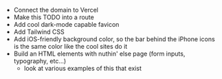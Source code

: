- Connect the domain to Vercel
- Make this TODO into a route
- Add cool dark-mode capable favicon
- Add Tailwind CSS
- Add iOS-friendly background color, so the bar behind the iPhone icons is the same color like the cool sites do it
- Build an HTML elements with nuthin' else page (form inputs, typography, etc...)
  - look at various examples of this that exist
